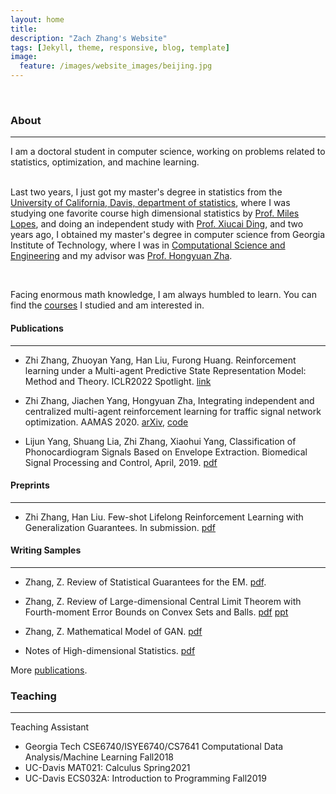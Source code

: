 ```yaml
---
layout: home
title:
description: "Zach Zhang's Website"
tags: [Jekyll, theme, responsive, blog, template]
image:
  feature: /images/website_images/beijing.jpg
---
```


<br/>
<!-- ### Who am I 
You can also see my webpage [scholoar](https://scholar.google.com/citations?user=O__axAoAAAAJ&hl=en).
 -->
 
### About
---
I am a doctoral student in computer science, working on problems related to statistics, optimization, and machine learning.  
<br />
<!-- In particular, the problems are related to statistical machine learning, high-dimensional statistics, computational statistics, statistical inference and estimation of dynamic systems. 
 -->
<!-- I am always highly interested in the statistical inference, estimation, and learning of dynamic systems and their relationship with reinforcement learning algorithms. 
statistical learning theory for explaining and analyzing how the deep neural network model works
I also care about heath. I worked 2 years as Data Scientist and Engineer in Harvard Medical School and other research position.  -->


<!-- Last two years, I just got my master's degree in statistics from the [University of California, Davis, department of statistics](https://statistics.ucdavis.edu/), and two years ago, I obtained my master's degree in computer science from Georgia Institute of Technology, where I was in school of [Computational Science and Engineering](https://cse.gatech.edu/).  -->

Last two years, I just got my master's degree in statistics from the [University of California, Davis, department of statistics](https://statistics.ucdavis.edu/), where I was studying one favorite course high dimensional statistics by [Prof. Miles Lopes](https://anson.ucdavis.edu/~melopes/), and doing an independent study with [Prof. Xiucai Ding](https://xcding1212.github.io/), and two years ago, I obtained my master's degree in computer science from Georgia Institute of Technology, where I was in [Computational Science and Engineering](https://cse.gatech.edu/) and my advisor was [Prof. Hongyuan Zha](https://www.cc.gatech.edu/~zha/). 

<br />

Facing enormous math knowledge, I am always humbled to learn. You can find the [courses](course_summary.txt) I studied and am interested in. 

<!-- I finished the Computer Science master degree in Georgia Tech specialized with <b>Machine Learning, where I worked on the multi-agent reinforcement learning research.
At the same time, I have sincere love for math, programming, and engineering, and automation, so I continue to strengthen my mathematics learning through advanced courses and research. 
<br/> -->
 
#### Publications
---
* Zhi Zhang, Zhuoyan Yang, Han Liu, Furong Huang. Reinforcement learning under a Multi-agent Predictive State Representation Model: Method and Theory. ICLR2022 Spotlight. [link](https://openreview.net/forum?id=PLDOnFoVm4)

* Zhi Zhang, Jiachen Yang, Hongyuan Zha, Integrating independent and centralized multi-agent reinforcement learning for traffic signal network optimization. AAMAS 2020. [arXiv](https://arxiv.org/abs/1909.10651), [code](/downloads/code/multi-agents-trafficlights.zip)

* Lijun Yang, Shuang Lia, Zhi Zhang, Xiaohui Yang, Classification of Phonocardiogram Signals Based on Envelope Extraction. Biomedical Signal Processing and Control, April, 2019. [pdf](https://www.researchgate.net/profile/Lijun-Yang-15/publication/338116487_Classification_of_Phonocardiogram_Signals_Based_on_Envelope_Optimization_Model_and_Support_Vector_Machine/links/5e00517c92851c836493bfa9/Classification-of-Phonocardiogram-Signals-Based-on-Envelope-Optimization-Model-and-Support-Vector-Machine.pdf) 

<!-- /downloads/projects/matrafficlight/multi-agents-trafficlights.zip -->

#### Preprints
---
* Zhi Zhang, Han Liu. Few-shot Lifelong Reinforcement Learning with Generalization Guarantees. In submission. [pdf](/downloads/papers/LL.pdf)  

#### Writing Samples
---
* Zhang, Z. Review of Statistical Guarantees for the EM. [pdf](/downloads/papers/STA243_Project_Zhi.pdf).


* Zhang, Z. Review of Large-dimensional Central Limit Theorem with Fourth-moment Error Bounds on Convex Sets and Balls. [pdf](/downloads/papers/STA250_Project_Zhi.pdf) [ppt](/downloads/papers/STA250_ppt.pdf)


* Zhang, Z. Mathematical Model of GAN. [pdf](/downloads/papers/STA299_Project_Zhi.pdf)
 
* Notes of High-dimensional Statistics. [pdf](/downloads/research/STA_231_C_notes.pdf)

More [publications](other_publications.md). 

### Teaching
---
Teaching Assistant
* Georgia Tech CSE6740/ISYE6740/CS7641 Computational Data Analysis/Machine Learning Fall2018
* UC-Davis MAT021: Calculus Spring2021
* UC-Davis ECS032A: Introduction to Programming Fall2019 





